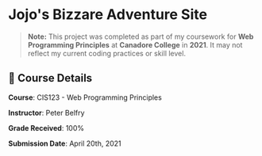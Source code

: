 # Jojo's Bizzare Adventure Site

> **Note:** This project was completed as part of my coursework for **Web Programming Principles** at **Canadore College** in **2021**.
> It may not reflect my current coding practices or skill level.

## 📅 Course Details
**Course**: CIS123 - Web Programming Principles

**Instructor**: Peter Belfry

**Grade Received**: 100%

**Submission Date**: April 20th, 2021
